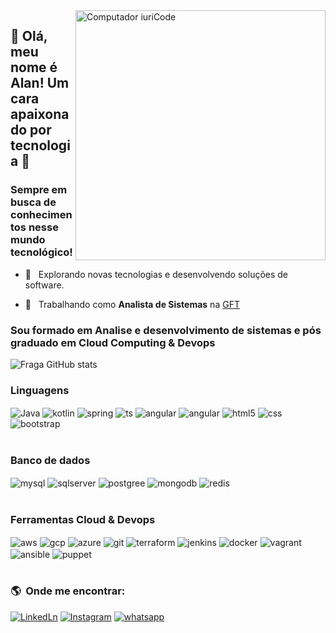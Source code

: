 
<img src="https://raw.githubusercontent.com/MicaelliMedeiros/micaellimedeiros/master/image/computer-illustration.png" min-width="400px" max-width="400px" width="400px" align="right" alt="Computador iuriCode">

## 💜 Olá, meu nome é <strong>Alan!</strong> Um cara apaixonado por tecnologia 👋   
### Sempre em busca de conhecimentos nesse mundo tecnológico! 

- 🤔 &nbsp; Explorando novas tecnologias e desenvolvendo soluções de software.

- 💼 &nbsp; Trabalhando como **Analista de Sistemas** na <a href="https://www.linkedin.com/company/gft-group/?originalSubdomain=br">GFT</a>




### Sou formado em <b>Analise e desenvolvimento de sistemas</b> e pós graduado em <b>Cloud Computing & Devops</b>

![Fraga GitHub stats](https://github-readme-stats.vercel.app/api?username=AllanMakau&show_icons=true&theme=merko&count_private=true)



###  Linguagens 

<div style="display: inline_block">

  <img align="center" alt="Java" src="https://img.shields.io/badge/Java-ED8B00?style=for-the-badge&logo=openjdk&logoColor=white"/>
  <img align="center" alt="kotlin" src="https://img.shields.io/badge/Kotlin-0095D5?&style=for-the-badge&logo=kotlin&logoColor=white"/>
  <img align="center" alt="spring" src="https://img.shields.io/badge/Spring-6DB33F?style=for-the-badge&logo=spring&logoColor=white"/> 
  <img align="center" alt="ts" src="https://img.shields.io/badge/TypeScript-007ACC?style=for-the-badge&logo=typescript&logoColor=white" />
  <img align="center" alt="angular" src="https://img.shields.io/badge/Angular-DD0031?style=for-the-badge&logo=angular&logoColor=white"/>
  <img align="center" alt="angular" src="https://img.shields.io/badge/Material--UI-0081CB?style=for-the-badge&logo=material-ui&logoColor=white"/>
  <img align="center" alt="html5" src="https://img.shields.io/badge/HTML5-E34F26?style=for-the-badge&logo=html5&logoColor=white" />
  <img align="center" alt="css" src="https://img.shields.io/badge/CSS3-1572B6?style=for-the-badge&logo=css3&logoColor=white" />
  <img align="center" alt="bootstrap" src="https://img.shields.io/badge/Bootstrap-563D7C?style=for-the-badge&logo=bootstrap&logoColor=white" />

</div><br/>

###  Banco de dados 

<div style="display: inline_block">

  <img align="center" alt="mysql" src="https://img.shields.io/badge/MySQL-00000F?style=for-the-badge&logo=mysql&logoColor=white"/>
  <img align="center" alt="sqlserver" src="https://img.shields.io/badge/Microsoft_SQL_Server-CC2927?style=for-the-badge&logo=microsoft-sql-server&logoColor=white"/>
  <img align="center" alt="postgree" src="https://img.shields.io/badge/PostgreSQL-316192?style=for-the-badge&logo=postgresql&logoColor=white" />
  <img align="center" alt="mongodb" src="https://img.shields.io/badge/MongoDB-4EA94B?style=for-the-badge&logo=mongodb&logoColor=white"/>
  <img align="center" alt="redis" src="https://img.shields.io/badge/Redis-D9281A?style=for-the-badge&logo=redis&logoColor=white"/>

  


</div><br/>

###  Ferramentas Cloud & Devops

<div style="display: inline_block">

  <img align="center" alt="aws" src="https://img.shields.io/badge/Amazon_AWS-232F3E?style=for-the-badge&logo=amazon-aws&logoColor=white"/>
  <img align="center" alt="gcp" src="https://img.shields.io/badge/Google_Cloud-4285F4?style=for-the-badge&logo=google-cloud&logoColor=white"/>
  <img align="center" alt="azure" src="https://img.shields.io/badge/Terraform-7B42BC?style=for-the-badge&logo=terraform&logoColor=white" />
  <img align="center" alt="git" src="https://img.shields.io/badge/Git-E34F26?style=for-the-badge&logo=git&logoColor=white" />
  <img align="center" alt="terraform" src="https://img.shields.io/badge/Microsoft_Azure-0089D6?style=for-the-badge&logo=microsoft-azure&logoColor=white" />
  <img align="center" alt="jenkins" src="https://img.shields.io/badge/Jenkins-D24939?style=for-the-badge&logo=Jenkins&logoColor=white" />
  <img align="center" alt="docker" src="https://img.shields.io/badge/Docker-2496ED?style=for-the-badge&logo=docker&logoColor=white" />
  <img align="center" alt="vagrant" src="https://img.shields.io/badge/Vagrant-2966CE?style=for-the-badge&logo=vagrant&logoColor=white" />
  <img align="center" alt="ansible" src="https://img.shields.io/badge/Ansible-000000?style=for-the-badge&logo=Ansible&logoColor=white" />
  <img align="center" alt="puppet" src="https://img.shields.io/badge/Puppet-FFAD19?style=for-the-badge&logo=puppet&logoColor=black" />

</div><br/>

<h3> 🌎 &nbsp;Onde me encontrar: </h3> 

[![LinkedLn](https://img.shields.io/badge/LinkedIn-0077B5?style=for-the-badge&logo=linkedin&logoColor=white)](https://www.linkedin.com/in/alan-lima-dev/)
[![Instagram](https://img.shields.io/badge/Instagram-E4405F?style=for-the-badge&logo=instagram&logoColor=white)](https://instagram.com/allan.makau)
[![whatsapp](https://img.shields.io/badge/WhatsApp-25D366?style=for-the-badge&logo=whatsapp&logoColor=white)](https://wa.me/5571991637645)

